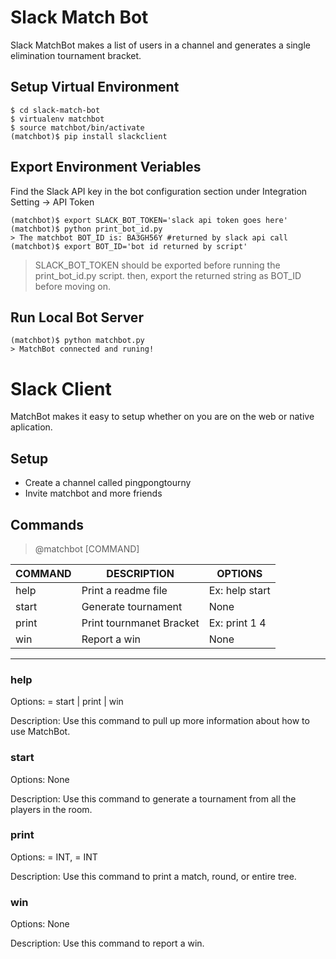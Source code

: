 # Slack Match Bot
Slack MatchBot makes a list of users in a channel and generates a single elimination tournament bracket.

## Setup Virtual Environment
```
$ cd slack-match-bot
$ virtualenv matchbot
$ source matchbot/bin/activate
(matchbot)$ pip install slackclient
```
## Export Environment Veriables
Find the Slack API key in the bot configuration section under Integration Setting -> API Token
```
(matchbot)$ export SLACK_BOT_TOKEN='slack api token goes here'
(matchbot)$ python print_bot_id.py
> The matchbot BOT_ID is: BA3GH56Y #returned by slack api call
(matchbot)$ export BOT_ID='bot id returned by script'
```
> SLACK_BOT_TOKEN should be exported before running the print_bot_id.py script.
> then, export the returned string as BOT_ID before moving on.

## Run Local Bot Server
```
(matchbot)$ python matchbot.py
> MatchBot connected and runing!
```
# Slack Client
MatchBot makes it easy to setup whether on you are on the web or native aplication.

## Setup
- Create a channel called pingpongtourny
- Invite matchbot and more friends

## Commands
> @matchbot [COMMAND] 

|COMMAND|DESCRIPTION                 |OPTIONS                       |
|-------|----------------------------|------------------------------|
|help   |Print a readme file         |<COMMAND> Ex: help start      |
|start  |Generate tournament         |None                          |
|print  |Print tournmanet Bracket    |<ROUND> <MATCH> Ex: print 1 4 |  
|win    |Report a win                |None                          |
---
### help
Options: <COMMAND> = start | print | win

Description: Use this command to pull up more information about how to use MatchBot.

### start
Options: None

Description: Use this command to generate a tournament from all the players in the room.

### print
Options: <ROUND> = INT, <MATCH> = INT

Description: Use this command to print a match, round, or entire tree.

### win
Options: None

Description: Use this command to report a win.

